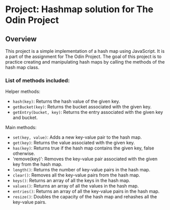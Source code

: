 # Project: Hashmap solution for The Odin Project

## Overview
This project is a simple implementation of a hash map using JavaScript. It is a part of the assignment for The Odin Project. The goal of this project is to practice creating and manipulating hash maps by calling the methods of the hash map class.

### List of methods included:

Helper methods:
- `hash(key)`: Returns the hash value of the given key.
- `getBucket(key)`: Returns the bucket associated with the given key.
- `getEntry(bucket, key)`: Returns the entry associated with the given key and bucket.

Main methods:
- `set(key, value)`: Adds a new key-value pair to the hash map.
- `get(key)`: Returns the value associated with the given key.
- `has(key)`: Returns true if the hash map contains the given key, false otherwise.
- 'remove(key)': Removes the key-value pair associated with the given key from the hash map.
- `length()`: Returns the number of key-value pairs in the hash map. 
- `clear()`: Removes all the key-value pairs from the hash map.
- `keys()`: Returns an array of all the keys in the hash map.
- `values()`: Returns an array of all the values in the hash map.
- `entries()`: Returns an array of all the key-value pairs in the hash map.
- `resize()`: Doubles the capacity of the hash map and rehashes all the key-value pairs.



